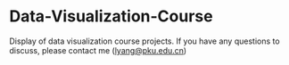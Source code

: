 # Data-Visualization-Course
Display of data visualization course projects. If you have any questions to discuss, please contact me (lyang@pku.edu.cn)
